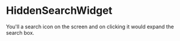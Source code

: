 # HiddenSearchWidget
You'll a search icon on the screen and on clicking it would expand the search box. 
